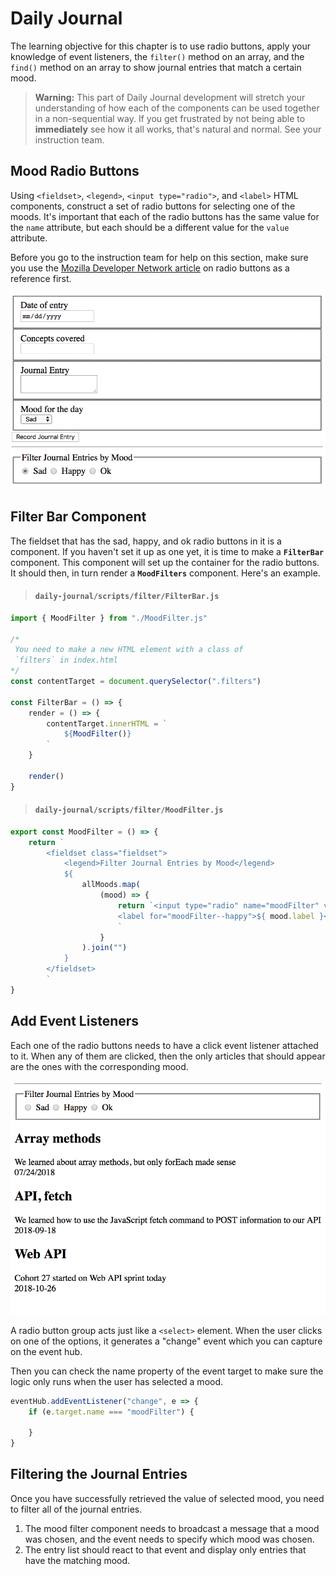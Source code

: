 # Daily Journal

The learning objective for this chapter is to use radio buttons, apply your knowledge of event listeners, the `filter()` method on an array, and the `find()` method on an array to show journal entries that match a certain mood.

> **Warning:** This part of Daily Journal development will  stretch your understanding of how each of the components can be used together in a non-sequential way. If you get frustrated by not being able to **immediately** see how it all works, that's natural and normal. See your instruction team.

## Mood Radio Buttons

Using `<fieldset>`, `<legend>`, `<input type="radio">`, and `<label>` HTML components, construct a set of radio buttons for selecting one of the moods. It's important that each of the radio buttons has the same value for the `name` attribute, but each should be a different value for the `value` attribute.

Before you go to the instruction team for help on this section, make sure you use the [Mozilla Developer Network article](https://developer.mozilla.org/en-US/docs/Web/HTML/Element/input/radio) on radio buttons as a reference first.

![mood radio buttons](./images/42YaMLSHb7.gif)

## Filter Bar Component

The fieldset that has the sad, happy, and ok radio buttons in it is a component. If you haven't set it up as one yet, it is time to make a **`FilterBar`** component. This component will set up the container for the radio buttons. It should then, in turn render a **`MoodFilters`** component. Here's an example.

> #### `daily-journal/scripts/filter/FilterBar.js`

```js
import { MoodFilter } from "./MoodFilter.js"

/*
 You need to make a new HTML element with a class of
 `filters` in index.html
*/
const contentTarget = document.querySelector(".filters")

const FilterBar = () => {
    render = () => {
        contentTarget.innerHTML = `
            ${MoodFilter()}
        `
    }

    render()
}
```

> #### `daily-journal/scripts/filter/MoodFilter.js`

```js
export const MoodFilter = () => {
    return `
        <fieldset class="fieldset">
            <legend>Filter Journal Entries by Mood</legend>
            ${
                allMoods.map(
                    (mood) => {
                        return `<input type="radio" name="moodFilter" value="${ mood.id }"/>
                        <label for="moodFilter--happy">${ mood.label }</label>
                        `
                    }
                ).join("")
            }
        </fieldset>
        `
}
```

## Add Event Listeners

Each one of the radio buttons needs to have a click event listener attached to it. When any of them are clicked, then the only articles that should appear are the ones with the corresponding mood.

![journal entries filtered by mood when radio button is clicked](./images/E0uirNa8Af.gif)

A radio button group acts just like a `<select>` element. When the user clicks on one of the options, it generates a "change" event which you can capture on the event hub.

Then you can check the name property of the event target to make sure the logic only runs when the user has selected a mood.


```js
eventHub.addEventListener("change", e => {
    if (e.target.name === "moodFilter") {

    }
}
```

## Filtering the Journal Entries

Once you have successfully retrieved the value of selected mood, you need to filter all of the journal entries.

1. The mood filter component needs to broadcast a message that a mood was chosen, and the event needs to specify which mood was chosen.
1. The entry list should react to that event and display only entries that have the matching mood.
